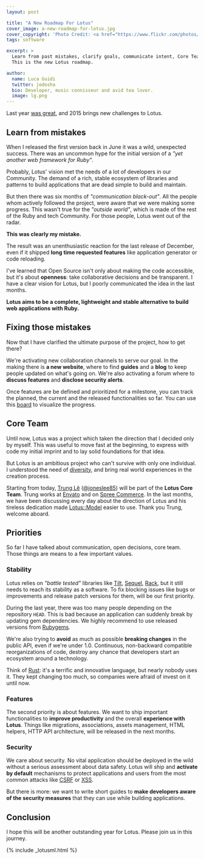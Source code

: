 ```yaml
---
layout: post

title: "A New Roadmap For Lotus"
cover_image: a-new-roadmap-for-lotus.jpg
cover_copyright: 'Photo Credit: <a href="https://www.flickr.com/photos/kiuko/9357022122">きうこ</a> (<a href="http://www.flickr.com/help/general/#147">CC license</a>)'
tags: software

excerpt: >
  Learn from past mistakes, clarify goals, communicate intent, Core Team and priorities such as stability and security.
  This is the new Lotus roadmap.

author:
  name: Luca Guidi
  twitter: jodosha
  bio: Developer, music connisseur and avid tea lover.
  image: lg.png
---
```


Last year [was great](/2014/12/23/2014-retrospective-a-year-of-lotus.html), and 2015 brings new challenges to Lotus.

## Learn from mistakes

When I released the first version back in June it was a wild, unexpected success.
There was an uncommon hype for the initial version of a _"yet another web framework for Ruby"_.

Probably, Lotus' vision met the needs of a lot of developers in our Community.
The demand of a rich, stable ecosystem of libraries and patterns to build applications that are dead simple to build and maintain.

But then there was six months of _"communication black-out"_.
All the people whom actively followed the project, were aware that we were making some progress.
This wasn't true for the _"outside world"_, which is made of the rest of the Ruby and tech Community.
For those people, Lotus went out of the radar.

**This was clearly my mistake.**

The result was an unenthusiastic reaction for the last release of December, even if it shipped **long time requested features** like application generator or code reloading.

I've learned that Open Source isn't only about making the code accessible, but it's about **openness**: take collaborative decisions and be transparent.
I have a clear vision for Lotus, but I poorly communicated the idea in the last months.

**Lotus aims to be a complete, lightweight and stable alternative to build web applications with Ruby.**

## Fixing those mistakes

Now that I have clarified the ultimate purpose of the project, how to get there?

We're activating new collaboration channels to serve our goal.
In the making there is **a new website**, where to find **guides** and a **blog** to keep people updated on what's going on.
We're also activating a forum where to **discuss features** and **disclose security alerts**.

Once features are be defined and prioritized for a milestone, you can track the planned, the current and the released functionalities so far.
You can use this [board](http://bit.ly/lotusrb-roadmap) to visualize the progress.

## Core Team

Until now, Lotus was a project which taken the direction that I decided only by myself.
This was useful to move fast at the beginning, to express with code my initial imprint and to lay solid foundations for that idea.

But Lotus is an ambitious project who can't survive with only one individual.
I understood the need of [diversity](https://www.youtube.com/watch?v=YqXU4o24Hkg), and bring real world experiences in the creation process.

Starting from today, [Trung Lê](http://ruby-journal.com) ([@joneslee85](https://github.com/joneslee85)) will be part of the **Lotus Core Team**.
Trung works at [Envato](http://www.envato.com/) and on [Spree Commerce](https://spreecommerce.com/).
In the last months, we have been discussing every day about the direction of Lotus and his tireless dedication made [Lotus::Model](https://github.com/lotus/model) easier to use.
Thank you Trung, welcome aboard.

## Priorities

So far I have talked about communication, open decisions, core team.
Those things are means to a few important values.

### Stability

Lotus relies on _"battle tested"_ libraries like [Tilt](https://github.com/rtomayko/tilt), [Sequel](http://sequel.jeremyevans.net/), [Rack](http://rack.github.io), but it still needs to reach its stability as a software.
To fix blocking issues like bugs or improvements and release patch versions for them, will be our first priority.

During the last year, there was too many people depending on the repository `HEAD`.
This is bad because an application can suddenly break by updating gem dependencies.
We highly recommend to use released versions from [Rubygems](http://rubygems.org/gems/lotusrb).

We're also trying to **avoid** as much as possible **breaking changes** in the public API, even if we're under 1.0.
Continuous, non-backward compatible reorganizations of code, destroy any chance that developers start an ecosystem around a technology.

Think of [Rust](http://www.rust-lang.org/): it's a terrific and innovative language, but nearly nobody uses it.
They kept changing too much, so companies were afraid of invest on it until now.

### Features

The second priority is about features.
We want to ship important functionalities to **improve productivity** and the overall **experience with Lotus**.
Things like migrations, associations, assets management, HTML helpers, HTTP API architecture, will be released in the next months.

### Security

We care about security.
No vital application should be deployed in the wild without a serious assessment about data safety.
Lotus will ship and **activate by default** mechanisms to protect applications and users from the most common attacks like [CSRF](http://en.wikipedia.org/wiki/Cross-site_request_forgery) or [XSS](http://en.wikipedia.org/wiki/Cross-site_scripting).

But there is more: we want to write short guides to **make developers aware of the security measures** that they can use while building applications.

## Conclusion

I hope this will be another outstanding year for Lotus.
Please join us in this journey.

{% include _lotusml.html %}
